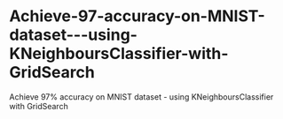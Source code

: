 # Achieve-97-accuracy-on-MNIST-dataset---using-KNeighboursClassifier-with-GridSearch
Achieve 97% accuracy on MNIST dataset - using KNeighboursClassifier with GridSearch
